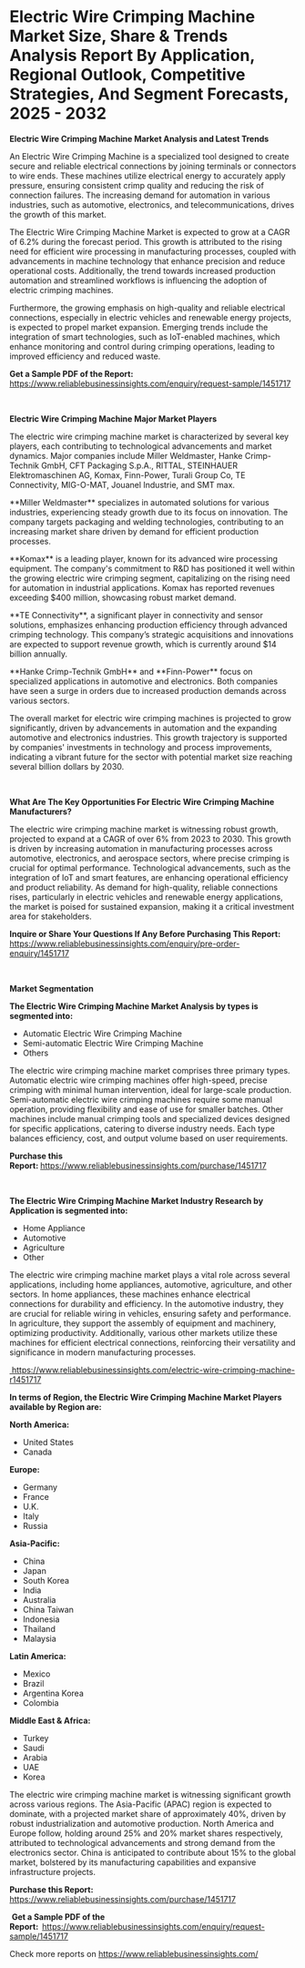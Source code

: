 <p><h1>Electric Wire Crimping Machine Market Size, Share & Trends Analysis Report By Application, Regional Outlook, Competitive Strategies, And Segment Forecasts, 2025 - 2032</h1></p><p><strong>Electric Wire Crimping Machine Market Analysis and Latest Trends</strong></p>
<p><p>An Electric Wire Crimping Machine is a specialized tool designed to create secure and reliable electrical connections by joining terminals or connectors to wire ends. These machines utilize electrical energy to accurately apply pressure, ensuring consistent crimp quality and reducing the risk of connection failures. The increasing demand for automation in various industries, such as automotive, electronics, and telecommunications, drives the growth of this market.</p><p>The Electric Wire Crimping Machine Market is expected to grow at a CAGR of 6.2% during the forecast period. This growth is attributed to the rising need for efficient wire processing in manufacturing processes, coupled with advancements in machine technology that enhance precision and reduce operational costs. Additionally, the trend towards increased production automation and streamlined workflows is influencing the adoption of electric crimping machines.</p><p>Furthermore, the growing emphasis on high-quality and reliable electrical connections, especially in electric vehicles and renewable energy projects, is expected to propel market expansion. Emerging trends include the integration of smart technologies, such as IoT-enabled machines, which enhance monitoring and control during crimping operations, leading to improved efficiency and reduced waste.</p></p>
<p><strong>Get a Sample PDF of the Report:&nbsp;</strong> <a href="https://www.reliablebusinessinsights.com/enquiry/request-sample/1451717?utm_campaign=3453&utm_medium=2&utm_source=Github&utm_content=ia&utm_term=08042025&utm_id=electric-wire-crimping-machine">https://www.reliablebusinessinsights.com/enquiry/request-sample/1451717</a></p>
<p>&nbsp;</p>
<p><strong>Electric Wire Crimping Machine Major Market Players</strong></p>
<p><p>The electric wire crimping machine market is characterized by several key players, each contributing to technological advancements and market dynamics. Major companies include Miller Weldmaster, Hanke Crimp-Technik GmbH, CFT Packaging S.p.A., RITTAL, STEINHAUER Elektromaschinen AG, Komax, Finn-Power, Turali Group Co, TE Connectivity, MIG-O-MAT, Jouanel Industrie, and SMT max.</p><p>**Miller Weldmaster** specializes in automated solutions for various industries, experiencing steady growth due to its focus on innovation. The company targets packaging and welding technologies, contributing to an increasing market share driven by demand for efficient production processes.</p><p>**Komax** is a leading player, known for its advanced wire processing equipment. The company's commitment to R&D has positioned it well within the growing electric wire crimping segment, capitalizing on the rising need for automation in industrial applications. Komax has reported revenues exceeding $400 million, showcasing robust market demand.</p><p>**TE Connectivity**, a significant player in connectivity and sensor solutions, emphasizes enhancing production efficiency through advanced crimping technology. This company’s strategic acquisitions and innovations are expected to support revenue growth, which is currently around $14 billion annually.</p><p>**Hanke Crimp-Technik GmbH** and **Finn-Power** focus on specialized applications in automotive and electronics. Both companies have seen a surge in orders due to increased production demands across various sectors.</p><p>The overall market for electric wire crimping machines is projected to grow significantly, driven by advancements in automation and the expanding automotive and electronics industries. This growth trajectory is supported by companies' investments in technology and process improvements, indicating a vibrant future for the sector with potential market size reaching several billion dollars by 2030.</p></p>
<p>&nbsp;</p>
<p><strong>What Are The Key Opportunities For Electric Wire Crimping Machine Manufacturers?</strong></p>
<p><p>The electric wire crimping machine market is witnessing robust growth, projected to expand at a CAGR of over 6% from 2023 to 2030. This growth is driven by increasing automation in manufacturing processes across automotive, electronics, and aerospace sectors, where precise crimping is crucial for optimal performance. Technological advancements, such as the integration of IoT and smart features, are enhancing operational efficiency and product reliability. As demand for high-quality, reliable connections rises, particularly in electric vehicles and renewable energy applications, the market is poised for sustained expansion, making it a critical investment area for stakeholders.</p></p>
<p><strong>Inquire or Share Your Questions If Any Before Purchasing This Report:</strong> <a href="https://www.reliablebusinessinsights.com/enquiry/pre-order-enquiry/1451717?utm_campaign=3453&utm_medium=2&utm_source=Github&utm_content=ia&utm_term=08042025&utm_id=electric-wire-crimping-machine">https://www.reliablebusinessinsights.com/enquiry/pre-order-enquiry/1451717</a></p>
<p>&nbsp;</p>
<p><strong>Market Segmentation</strong></p>
<p><strong>The Electric Wire Crimping Machine Market Analysis by types is segmented into:</strong></p>
<p><ul><li>Automatic Electric Wire Crimping Machine</li><li>Semi-automatic Electric Wire Crimping Machine</li><li>Others</li></ul></p>
<p><p>The electric wire crimping machine market comprises three primary types. Automatic electric wire crimping machines offer high-speed, precise crimping with minimal human intervention, ideal for large-scale production. Semi-automatic electric wire crimping machines require some manual operation, providing flexibility and ease of use for smaller batches. Other machines include manual crimping tools and specialized devices designed for specific applications, catering to diverse industry needs. Each type balances efficiency, cost, and output volume based on user requirements.</p></p>
<p><strong>Purchase this Report:&nbsp;</strong><a href="https://www.reliablebusinessinsights.com/purchase/1451717?utm_campaign=3453&utm_medium=2&utm_source=Github&utm_content=ia&utm_term=08042025&utm_id=electric-wire-crimping-machine">https://www.reliablebusinessinsights.com/purchase/1451717</a></p>
<p>&nbsp;</p>
<p><strong>The Electric Wire Crimping Machine Market Industry Research by Application is segmented into:</strong></p>
<p><ul><li>Home Appliance</li><li>Automotive</li><li>Agriculture</li><li>Other</li></ul></p>
<p><p>The electric wire crimping machine market plays a vital role across several applications, including home appliances, automotive, agriculture, and other sectors. In home appliances, these machines enhance electrical connections for durability and efficiency. In the automotive industry, they are crucial for reliable wiring in vehicles, ensuring safety and performance. In agriculture, they support the assembly of equipment and machinery, optimizing productivity. Additionally, various other markets utilize these machines for efficient electrical connections, reinforcing their versatility and significance in modern manufacturing processes.</p></p>
<p><a href="https://www.reliablebusinessinsights.com/electric-wire-crimping-machine-r1451717?utm_campaign=3453&utm_medium=2&utm_source=Github&utm_content=ia&utm_term=08042025&utm_id=electric-wire-crimping-machine">&nbsp;https://www.reliablebusinessinsights.com/electric-wire-crimping-machine-r1451717</a></p>
<p><strong>In terms of Region, the Electric Wire Crimping Machine Market Players available by Region are:</strong></p>
<p>
    <p> <strong> North America: </strong>
        <ul>
            <li>United States</li>
            <li>Canada</li>
        </ul>
        </p> 
    <p> <strong> Europe: </strong>
        <ul>
            <li>Germany</li>
            <li>France</li>
            <li>U.K.</li>
            <li>Italy</li>
            <li>Russia</li>
        </ul>
        </p> 
    <p> <strong> Asia-Pacific: </strong>
        <ul>
            <li>China</li>
            <li>Japan</li>
            <li>South Korea</li>
            <li>India</li>
            <li>Australia</li>
            <li>China Taiwan</li>
            <li>Indonesia</li>
            <li>Thailand</li>
            <li>Malaysia</li>
        </ul>
        </p> 
    <p> <strong> Latin America: </strong>
        <ul>
            <li>Mexico</li>
            <li>Brazil</li>
            <li>Argentina Korea</li>
            <li>Colombia</li>
        </ul>
        </p> 
    <p> <strong> Middle East & Africa: </strong>
        <ul>
            <li>Turkey</li>
            <li>Saudi</li>
            <li>Arabia</li>
            <li>UAE</li>
            <li>Korea</li>
        </ul>
    </p>
    </p>
<p><p>The electric wire crimping machine market is witnessing significant growth across various regions. The Asia-Pacific (APAC) region is expected to dominate, with a projected market share of approximately 40%, driven by robust industrialization and automotive production. North America and Europe follow, holding around 25% and 20% market shares respectively, attributed to technological advancements and strong demand from the electronics sector. China is anticipated to contribute about 15% to the global market, bolstered by its manufacturing capabilities and expansive infrastructure projects.</p></p>
<p><strong>Purchase this Report: </strong><a href="https://www.reliablebusinessinsights.com/purchase/1451717?utm_campaign=3453&utm_medium=2&utm_source=Github&utm_content=ia&utm_term=08042025&utm_id=electric-wire-crimping-machine">https://www.reliablebusinessinsights.com/purchase/1451717</a></p>
<p>&nbsp;<strong>Get a Sample PDF of the Report:&nbsp;&nbsp;</strong><a href="https://www.reliablebusinessinsights.com/enquiry/request-sample/1451717?utm_campaign=3453&utm_medium=2&utm_source=Github&utm_content=ia&utm_term=08042025&utm_id=electric-wire-crimping-machine">https://www.reliablebusinessinsights.com/enquiry/request-sample/1451717</a></p>
<p><strong></strong></p>
<p>Check more reports on <a href="https://www.reliablebusinessinsights.com/?utm_campaign=3453&utm_medium=2&utm_source=Github&utm_content=ia&utm_term=08042025&utm_id=electric-wire-crimping-machine">https://www.reliablebusinessinsights.com/</a></p>